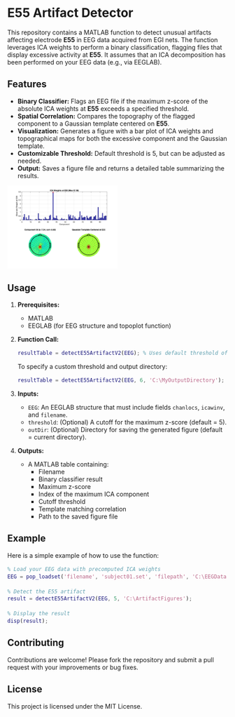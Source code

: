 # E55 Artifact Detector

This repository contains a MATLAB function to detect unusual artifacts affecting electrode **E55** in EEG data acquired from EGI nets. The function leverages ICA weights to perform a binary classification, flagging files that display excessive activity at **E55**. It assumes that an ICA decomposition has been performed on your EEG data (e.g., via EEGLAB).

## Features

- **Binary Classifier:** Flags an EEG file if the maximum z-score of the absolute ICA weights at **E55** exceeds a specified threshold.
- **Spatial Correlation:** Compares the topography of the flagged component to a Gaussian template centered on **E55**.
- **Visualization:** Generates a figure with a bar plot of ICA weights and topographical maps for both the excessive component and the Gaussian template.
- **Customizable Threshold:** Default threshold is 5, but can be adjusted as needed.
- **Output:** Saves a figure file and returns a detailed table summarizing the results.

<img src="Example_ExcessiveICAComponentAnalysis.png" width="50%">

## Usage

1. **Prerequisites:**
   - MATLAB
   - EEGLAB (for EEG structure and topoplot function)

2. **Function Call:**

   ```matlab
   resultTable = detectE55ArtifactV2(EEG); % Uses default threshold of 5 and current folder for output
   ```

   To specify a custom threshold and output directory:

   ```matlab
   resultTable = detectE55ArtifactV2(EEG, 6, 'C:\MyOutputDirectory');
   ```

3. **Inputs:**
   - `EEG`: An EEGLAB structure that must include fields `chanlocs`, `icawinv`, and `filename`.
   - `threshold`: (Optional) A cutoff for the maximum z-score (default = 5).
   - `outDir`: (Optional) Directory for saving the generated figure (default = current directory).

4. **Outputs:**
   - A MATLAB table containing:
     - Filename
     - Binary classifier result
     - Maximum z-score
     - Index of the maximum ICA component
     - Cutoff threshold
     - Template matching correlation
     - Path to the saved figure file

## Example

Here is a simple example of how to use the function:

```matlab
% Load your EEG data with precomputed ICA weights
EEG = pop_loadset('filename', 'subject01.set', 'filepath', 'C:\EEGData');

% Detect the E55 artifact
result = detectE55ArtifactV2(EEG, 5, 'C:\ArtifactFigures');

% Display the result
disp(result);
```

## Contributing

Contributions are welcome! Please fork the repository and submit a pull request with your improvements or bug fixes.

## License

This project is licensed under the MIT License.

